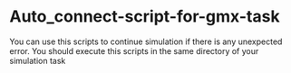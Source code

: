 # Auto_connect-script-for-gmx-task
You can use this scripts to continue simulation if there is any unexpected error.
You should execute this scripts in the same directory of your simulation task
